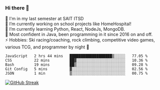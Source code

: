 ### Hi there 👋  
🏫 I'm in my last semester at SAIT ITSD  
🔭 I’m currently working on school projects like HomeHospital!  
🌱 I’m currently learning Python, React, NodeJs, MongoDB.  
💬 Most confident in Java, been programming in it since 2016 on and off.  
⚡ Hobbies: Ski racing/coaching, rock climbing, competitive video games, various TCG, and programmer by night 🦉  
<!--START_SECTION:waka-->

```text
JavaScript   2 hrs 44 mins   ███████████████████▒░░░░░   77.05 %
CSS          22 mins         ██▓░░░░░░░░░░░░░░░░░░░░░░   10.36 %
Bash         19 mins         ██▒░░░░░░░░░░░░░░░░░░░░░░   09.28 %
Git Config   5 mins          ▓░░░░░░░░░░░░░░░░░░░░░░░░   02.56 %
JSON         1 min           ▒░░░░░░░░░░░░░░░░░░░░░░░░   00.75 %
```

<!--END_SECTION:waka-->
[![GitHub Streak](http://github-readme-streak-stats.herokuapp.com?user=liamandaidan&theme=radical&date_format=M%20j%5B%2C%20Y%5D)](https://git.io/streak-stats)
